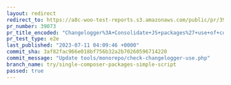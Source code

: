 ```yaml
---
layout: redirect
redirect_to: https://a8c-woo-test-reports.s3.amazonaws.com/public/pr/39073/e2e/index.html
pr_number: 39073
pr_title_encoded: "Changelogger%3A+Consolidate+JS+packages%27+use+of+composer+into+one"
pr_test_type: e2e
last_published: "2023-07-11 04:09:46 +0000"
commit_sha: 3af82fac966e018bf756b32a2b70260596714220
commit_message: "Update tools/monorepo/check-changelogger-use.php"
branch_name: try/single-composer-packages-simple-script
passed: true
---
```

